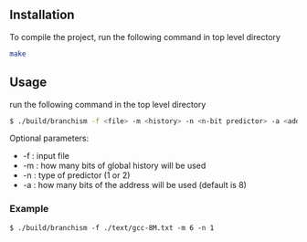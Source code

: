 ## Installation

To compile the project, run the following command in top level directory
```sh
make
```

## Usage
run the following command in the top level directory
```sh
$ ./build/branchism -f <file> -m <history> -n <n-bit predictor> -a <address bits>
```
Optional parameters:
* -f : input file 
* -m : how many bits of global history will be used
* -n : type of predictor (1 or 2)
* -a : how many bits of the address will be used (default is 8)

### Example
```
$ ./build/branchism -f ./text/gcc-8M.txt -m 6 -n 1
```

